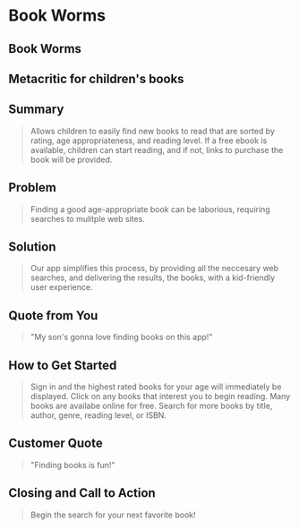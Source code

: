 # Book Worms #

<!-- 
> This material was originally posted [here](http://www.quora.com/What-is-Amazons-approach-to-product-development-and-product-management). It is reproduced here for posterities sake.

There is an approach called "working backwards" that is widely used at Amazon. They work backwards from the customer, rather than starting with an idea for a product and trying to bolt customers onto it. While working backwards can be applied to any specific product decision, using this approach is especially important when developing new products or features.

For new initiatives a product manager typically starts by writing an internal press release announcing the finished product. The target audience for the press release is the new/updated product's customers, which can be retail customers or internal users of a tool or technology. Internal press releases are centered around the customer problem, how current solutions (internal or external) fail, and how the new product will blow away existing solutions.

If the benefits listed don't sound very interesting or exciting to customers, then perhaps they're not (and shouldn't be built). Instead, the product manager should keep iterating on the press release until they've come up with benefits that actually sound like benefits. Iterating on a press release is a lot less expensive than iterating on the product itself (and quicker!).

If the press release is more than a page and a half, it is probably too long. Keep it simple. 3-4 sentences for most paragraphs. Cut out the fat. Don't make it into a spec. You can accompany the press release with a FAQ that answers all of the other business or execution questions so the press release can stay focused on what the customer gets. My rule of thumb is that if the press release is hard to write, then the product is probably going to suck. Keep working at it until the outline for each paragraph flows. 

Oh, and I also like to write press-releases in what I call "Oprah-speak" for mainstream consumer products. Imagine you're sitting on Oprah's couch and have just explained the product to her, and then you listen as she explains it to her audience. That's "Oprah-speak", not "Geek-speak".

Once the project moves into development, the press release can be used as a touchstone; a guiding light. The product team can ask themselves, "Are we building what is in the press release?" If they find they're spending time building things that aren't in the press release (overbuilding), they need to ask themselves why. This keeps product development focused on achieving the customer benefits and not building extraneous stuff that takes longer to build, takes resources to maintain, and doesn't provide real customer benefit (at least not enough to warrant inclusion in the press release).
 -->
 
## Book Worms ##
  <!-- > Name the product in a way the reader (i.e. your target customers) will understand. -->

## Metacritic for children's books ##
  <!-- > Describe who the market for the product is and what benefit they get. One sentence only underneath the title. -->

## Summary ##
  > Allows children to easily find new books to read that are sorted by rating, age appropriateness, and reading level. If a free ebook is available, children can start reading, and if not, links to purchase the book will be provided.

## Problem ##
  > Finding a good age-appropriate book can be laborious, requiring searches to mulitple web sites.

## Solution ##
  > Our app simplifies this process, by providing all the neccesary web searches, and delivering the results, the books, with a kid-friendly user experience.

## Quote from You ##
  > "My son's gonna love finding books on this app!"

## How to Get Started ##
  > Sign in and the highest rated books for your age will immediately be displayed. Click on any books that interest you to begin reading.  Many books are availabe online for free.  Search for more books by title, author, genre, reading level, or ISBN.

## Customer Quote ##
  > "Finding books is fun!"

## Closing and Call to Action ##
  > Begin the search for your next favorite book!
